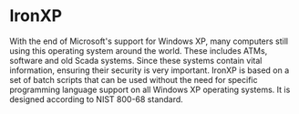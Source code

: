 # IronXP

With the end of Microsoft's support for Windows XP, many computers still using this operating system around the world. These includes ATMs, software and old Scada systems. Since these systems contain vital information, ensuring their security is very important. IronXP is based on a set of batch scripts that can be used without the need for specific programming language support on all Windows XP operating systems. It is designed according to NIST 800-68 standard.
